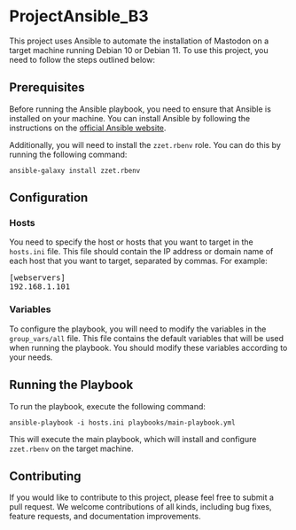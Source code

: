 <h1>ProjectAnsible_B3</h1>

<p>This project uses Ansible to automate the installation of Mastodon on a target machine running Debian 10 or Debian 11. To use this project, you need to follow the steps outlined below:</p>

<h2>Prerequisites</h2>

<p>Before running the Ansible playbook, you need to ensure that Ansible is installed on your machine. You can install Ansible by following the instructions on the <a href="https://docs.ansible.com/ansible/latest/installation_guide/intro_installation.html" target="_new">official Ansible website</a>.</p>

<p>Additionally, you will need to install the <code>zzet.rbenv</code> role. You can do this by running the following command:</p>

<pre><code>ansible-galaxy install zzet.rbenv
</code></pre>

<h2>Configuration</h2>

<h3>Hosts</h3>

<p>You need to specify the host or hosts that you want to target in the <code>hosts.ini</code> file. This file should contain the IP address or domain name of each host that you want to target, separated by commas. For example:</p>

<pre>
<span>[webservers]</span>
<span>192.168.1.101</span>
</code></pre>

<h3>Variables</h3>

<p>To configure the playbook, you will need to modify the variables in the <code>group_vars/all</code> file. This file contains the default variables that will be used when running the playbook. You should modify these variables according to your needs.</p>

<h2>Running the Playbook</h2>

<p>To run the playbook, execute the following command:</p>

<pre><code>ansible-playbook -i hosts.ini playbooks/main-playbook.yml</code></pre>

<p>This will execute the main playbook, which will install and configure <code>zzet.rbenv</code> on the target machine.</p>

<h2>Contributing</h2>

<p>If you would like to contribute to this project, please feel free to submit a pull request. We welcome contributions of all kinds, including bug fixes, feature requests, and documentation improvements.</p>
